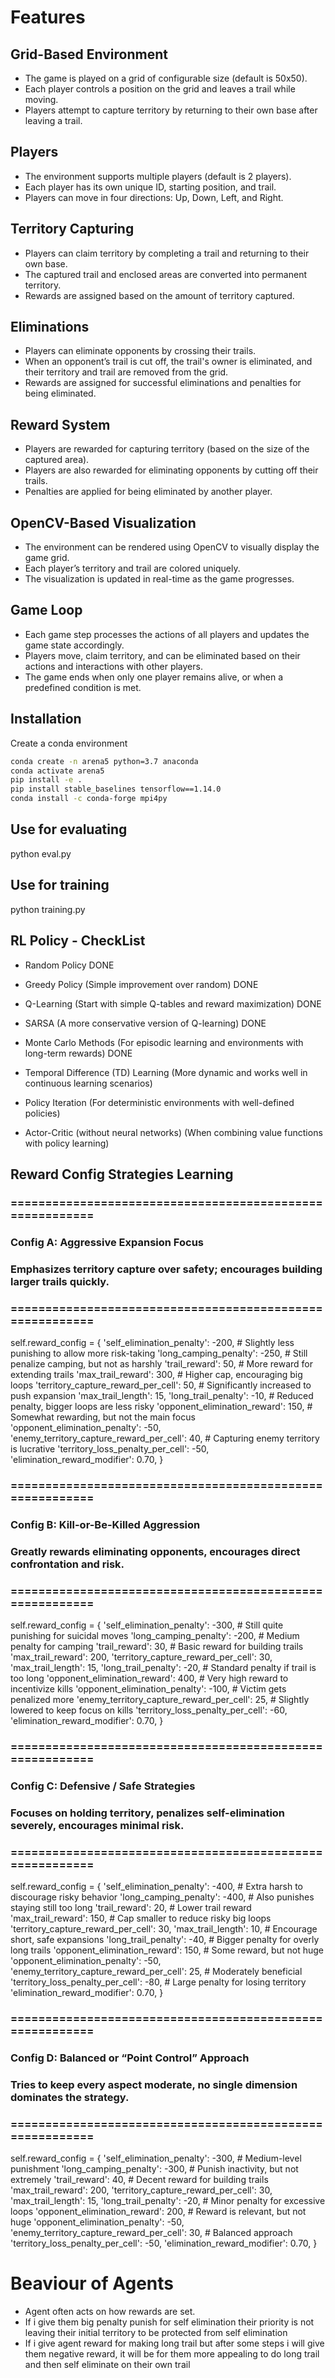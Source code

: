 # Features

## Grid-Based Environment
- The game is played on a grid of configurable size (default is 50x50).
- Each player controls a position on the grid and leaves a trail while moving.
- Players attempt to capture territory by returning to their own base after leaving a trail.

## Players
- The environment supports multiple players (default is 2 players).
- Each player has its own unique ID, starting position, and trail.
- Players can move in four directions: Up, Down, Left, and Right.

## Territory Capturing
- Players can claim territory by completing a trail and returning to their own base.
- The captured trail and enclosed areas are converted into permanent territory.
- Rewards are assigned based on the amount of territory captured.

## Eliminations
- Players can eliminate opponents by crossing their trails.
- When an opponent’s trail is cut off, the trail's owner is eliminated, and their territory and trail are removed from the grid.
- Rewards are assigned for successful eliminations and penalties for being eliminated.

## Reward System
- Players are rewarded for capturing territory (based on the size of the captured area).
- Players are also rewarded for eliminating opponents by cutting off their trails.
- Penalties are applied for being eliminated by another player.

## OpenCV-Based Visualization
- The environment can be rendered using OpenCV to visually display the game grid.
- Each player’s territory and trail are colored uniquely.
- The visualization is updated in real-time as the game progresses.

## Game Loop
- Each game step processes the actions of all players and updates the game state accordingly.
- Players move, claim territory, and can be eliminated based on their actions and interactions with other players.
- The game ends when only one player remains alive, or when a predefined condition is met.

## Installation

Create a conda environment

```` sh
conda create -n arena5 python=3.7 anaconda
conda activate arena5
pip install -e .
pip install stable_baselines tensorflow==1.14.0
conda install -c conda-forge mpi4py
````

## Use for evaluating

python eval.py

## Use for training

python training.py

## RL Policy - CheckList

- Random Policy DONE
- Greedy Policy (Simple improvement over random) DONE
- Q-Learning (Start with simple Q-tables and reward maximization) DONE
- SARSA (A more conservative version of Q-learning) DONE
- Monte Carlo Methods (For episodic learning and environments with long-term rewards) DONE
- Temporal Difference (TD) Learning (More dynamic and works well in continuous learning scenarios)

- Policy Iteration (For deterministic environments with well-defined policies)
- Actor-Critic (without neural networks) (When combining value functions with policy learning)


## Reward Config Strategies Learning

### =========================================================
### Config A: Aggressive Expansion Focus
### Emphasizes territory capture over safety; encourages building larger trails quickly.
### =========================================================
self.reward_config = {
    'self_elimination_penalty': -200,   # Slightly less punishing to allow more risk-taking
    'long_camping_penalty': -250,       # Still penalize camping, but not as harshly
    'trail_reward': 50,                 # More reward for extending trails
    'max_trail_reward': 300,            # Higher cap, encouraging big loops
    'territory_capture_reward_per_cell': 50,  # Significantly increased to push expansion
    'max_trail_length': 15,
    'long_trail_penalty': -10,          # Reduced penalty, bigger loops are less risky
    'opponent_elimination_reward': 150, # Somewhat rewarding, but not the main focus
    'opponent_elimination_penalty': -50,
    'enemy_territory_capture_reward_per_cell': 40,  # Capturing enemy territory is lucrative
    'territory_loss_penalty_per_cell': -50,
    'elimination_reward_modifier': 0.70,
}

### =========================================================
### Config B: Kill-or-Be-Killed Aggression
### Greatly rewards eliminating opponents, encourages direct confrontation and risk.
### =========================================================
self.reward_config = {
    'self_elimination_penalty': -300,   # Still quite punishing for suicidal moves
    'long_camping_penalty': -200,       # Medium penalty for camping
    'trail_reward': 30,                 # Basic reward for building trails
    'max_trail_reward': 200,
    'territory_capture_reward_per_cell': 30,
    'max_trail_length': 15,
    'long_trail_penalty': -20,          # Standard penalty if trail is too long
    'opponent_elimination_reward': 400, # Very high reward to incentivize kills
    'opponent_elimination_penalty': -100, # Victim gets penalized more
    'enemy_territory_capture_reward_per_cell': 25,  # Slightly lowered to keep focus on kills
    'territory_loss_penalty_per_cell': -60,
    'elimination_reward_modifier': 0.70,
}

### =========================================================
### Config C: Defensive / Safe Strategies
### Focuses on holding territory, penalizes self-elimination severely, encourages minimal risk.
### =========================================================
self.reward_config = {
    'self_elimination_penalty': -400,    # Extra harsh to discourage risky behavior
    'long_camping_penalty': -400,        # Also punishes staying still too long
    'trail_reward': 20,                  # Lower trail reward
    'max_trail_reward': 150,             # Cap smaller to reduce risky big loops
    'territory_capture_reward_per_cell': 30,
    'max_trail_length': 10,              # Encourage short, safe expansions
    'long_trail_penalty': -40,           # Bigger penalty for overly long trails
    'opponent_elimination_reward': 150,  # Some reward, but not huge
    'opponent_elimination_penalty': -50,
    'enemy_territory_capture_reward_per_cell': 25,  # Moderately beneficial
    'territory_loss_penalty_per_cell': -80,         # Large penalty for losing territory
    'elimination_reward_modifier': 0.70,
}


### =========================================================
### Config D: Balanced or “Point Control” Approach
### Tries to keep every aspect moderate, no single dimension dominates the strategy.
### =========================================================
self.reward_config = {
    'self_elimination_penalty': -300,    # Medium-level punishment
    'long_camping_penalty': -300,        # Punish inactivity, but not extremely
    'trail_reward': 40,                  # Decent reward for building trails
    'max_trail_reward': 200,
    'territory_capture_reward_per_cell': 30,
    'max_trail_length': 15,
    'long_trail_penalty': -20,           # Minor penalty for excessive loops
    'opponent_elimination_reward': 200,  # Reward is relevant, but not huge
    'opponent_elimination_penalty': -50,
    'enemy_territory_capture_reward_per_cell': 30,  # Balanced approach
    'territory_loss_penalty_per_cell': -50,
    'elimination_reward_modifier': 0.70,
}


# Beaviour of Agents

- Agent often acts on how rewards are set. 
- If i give them big penalty punish for self elimination their priority is not leaving their initial territory to be protected from self elimination
- If i give agent reward for making long trail but after some steps i will give them negative reward, it will be for them more appealing to do long trail and then self eliminate on their own trail
